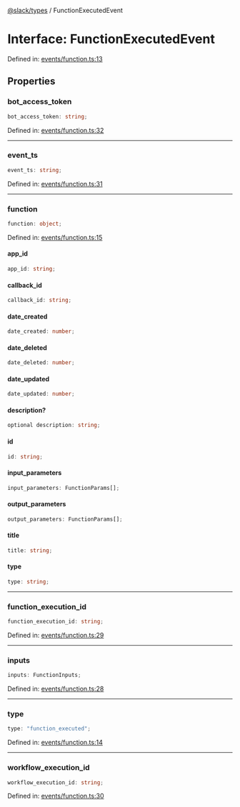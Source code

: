 [@slack/types](../index.md) / FunctionExecutedEvent

# Interface: FunctionExecutedEvent

Defined in: [events/function.ts:13](https://github.com/slackapi/node-slack-sdk/blob/main/packages/types/src/events/function.ts#L13)

## Properties

### bot\_access\_token

```ts
bot_access_token: string;
```

Defined in: [events/function.ts:32](https://github.com/slackapi/node-slack-sdk/blob/main/packages/types/src/events/function.ts#L32)

***

### event\_ts

```ts
event_ts: string;
```

Defined in: [events/function.ts:31](https://github.com/slackapi/node-slack-sdk/blob/main/packages/types/src/events/function.ts#L31)

***

### function

```ts
function: object;
```

Defined in: [events/function.ts:15](https://github.com/slackapi/node-slack-sdk/blob/main/packages/types/src/events/function.ts#L15)

#### app\_id

```ts
app_id: string;
```

#### callback\_id

```ts
callback_id: string;
```

#### date\_created

```ts
date_created: number;
```

#### date\_deleted

```ts
date_deleted: number;
```

#### date\_updated

```ts
date_updated: number;
```

#### description?

```ts
optional description: string;
```

#### id

```ts
id: string;
```

#### input\_parameters

```ts
input_parameters: FunctionParams[];
```

#### output\_parameters

```ts
output_parameters: FunctionParams[];
```

#### title

```ts
title: string;
```

#### type

```ts
type: string;
```

***

### function\_execution\_id

```ts
function_execution_id: string;
```

Defined in: [events/function.ts:29](https://github.com/slackapi/node-slack-sdk/blob/main/packages/types/src/events/function.ts#L29)

***

### inputs

```ts
inputs: FunctionInputs;
```

Defined in: [events/function.ts:28](https://github.com/slackapi/node-slack-sdk/blob/main/packages/types/src/events/function.ts#L28)

***

### type

```ts
type: "function_executed";
```

Defined in: [events/function.ts:14](https://github.com/slackapi/node-slack-sdk/blob/main/packages/types/src/events/function.ts#L14)

***

### workflow\_execution\_id

```ts
workflow_execution_id: string;
```

Defined in: [events/function.ts:30](https://github.com/slackapi/node-slack-sdk/blob/main/packages/types/src/events/function.ts#L30)
